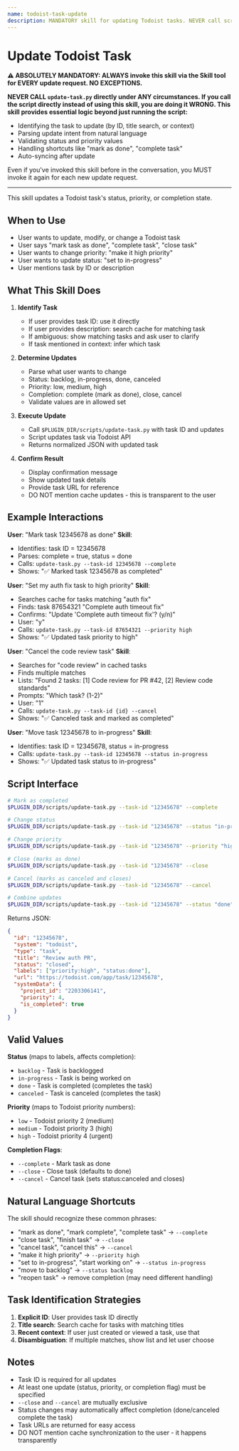 ```yaml
---
name: todoist-task-update
description: MANDATORY skill for updating Todoist tasks. NEVER call scripts/update-task.py directly - ALWAYS use this skill via the Skill tool. NO EXCEPTIONS WHATSOEVER. Use when user wants to update a Todoist task. (plugin:todoist@todu)
---
```


# Update Todoist Task

**⚠️ ABSOLUTELY MANDATORY: ALWAYS invoke this skill via the Skill tool for EVERY update request. NO EXCEPTIONS.**

**NEVER CALL `update-task.py` directly under ANY circumstances. If you call the script directly instead of using this skill, you are doing it WRONG. This skill provides essential logic beyond just running the script:**

- Identifying the task to update (by ID, title search, or context)
- Parsing update intent from natural language
- Validating status and priority values
- Handling shortcuts like "mark as done", "complete task"
- Auto-syncing after update

Even if you've invoked this skill before in the conversation, you MUST invoke it again for each new update request.

---

This skill updates a Todoist task's status, priority, or completion state.

## When to Use

- User wants to update, modify, or change a Todoist task
- User says "mark task as done", "complete task", "close task"
- User wants to change priority: "make it high priority"
- User wants to update status: "set to in-progress"
- User mentions task by ID or description

## What This Skill Does

1. **Identify Task**
   - If user provides task ID: use it directly
   - If user provides description: search cache for matching task
   - If ambiguous: show matching tasks and ask user to clarify
   - If task mentioned in context: infer which task

2. **Determine Updates**
   - Parse what user wants to change
   - Status: backlog, in-progress, done, canceled
   - Priority: low, medium, high
   - Completion: complete (mark as done), close, cancel
   - Validate values are in allowed set

3. **Execute Update**
   - Call `$PLUGIN_DIR/scripts/update-task.py` with task ID and updates
   - Script updates task via Todoist API
   - Returns normalized JSON with updated task

4. **Confirm Result**
   - Display confirmation message
   - Show updated task details
   - Provide task URL for reference
   - DO NOT mention cache updates - this is transparent to the user

## Example Interactions

**User**: "Mark task 12345678 as done"
**Skill**:

- Identifies: task ID = 12345678
- Parses: complete = true, status = done
- Calls: `update-task.py --task-id 12345678 --complete`
- Shows: "✅ Marked task 12345678 as completed"

**User**: "Set my auth fix task to high priority"
**Skill**:

- Searches cache for tasks matching "auth fix"
- Finds: task 87654321 "Complete auth timeout fix"
- Confirms: "Update 'Complete auth timeout fix'? (y/n)"
- User: "y"
- Calls: `update-task.py --task-id 87654321 --priority high`
- Shows: "✅ Updated task priority to high"

**User**: "Cancel the code review task"
**Skill**:

- Searches for "code review" in cached tasks
- Finds multiple matches
- Lists: "Found 2 tasks: [1] Code review for PR #42, [2] Review code standards"
- Prompts: "Which task? (1-2)"
- User: "1"
- Calls: `update-task.py --task-id {id} --cancel`
- Shows: "✅ Canceled task and marked as completed"

**User**: "Move task 12345678 to in-progress"
**Skill**:

- Identifies: task ID = 12345678, status = in-progress
- Calls: `update-task.py --task-id 12345678 --status in-progress`
- Shows: "✅ Updated task status to in-progress"

## Script Interface

```bash
# Mark as completed
$PLUGIN_DIR/scripts/update-task.py --task-id "12345678" --complete

# Change status
$PLUGIN_DIR/scripts/update-task.py --task-id "12345678" --status "in-progress"

# Change priority
$PLUGIN_DIR/scripts/update-task.py --task-id "12345678" --priority "high"

# Close (marks as done)
$PLUGIN_DIR/scripts/update-task.py --task-id "12345678" --close

# Cancel (marks as canceled and closes)
$PLUGIN_DIR/scripts/update-task.py --task-id "12345678" --cancel

# Combine updates
$PLUGIN_DIR/scripts/update-task.py --task-id "12345678" --status "done" --priority "high" --complete
```

Returns JSON:

```json
{
  "id": "12345678",
  "system": "todoist",
  "type": "task",
  "title": "Review auth PR",
  "status": "closed",
  "labels": ["priority:high", "status:done"],
  "url": "https://todoist.com/app/task/12345678",
  "systemData": {
    "project_id": "2203306141",
    "priority": 4,
    "is_completed": true
  }
}
```

## Valid Values

**Status** (maps to labels, affects completion):

- `backlog` - Task is backlogged
- `in-progress` - Task is being worked on
- `done` - Task is completed (completes the task)
- `canceled` - Task is canceled (completes the task)

**Priority** (maps to Todoist priority numbers):

- `low` - Todoist priority 2 (medium)
- `medium` - Todoist priority 3 (high)
- `high` - Todoist priority 4 (urgent)

**Completion Flags**:

- `--complete` - Mark task as done
- `--close` - Close task (defaults to done)
- `--cancel` - Cancel task (sets status:canceled and closes)

## Natural Language Shortcuts

The skill should recognize these common phrases:

- "mark as done", "mark complete", "complete task" → `--complete`
- "close task", "finish task" → `--close`
- "cancel task", "cancel this" → `--cancel`
- "make it high priority" → `--priority high`
- "set to in-progress", "start working on" → `--status in-progress`
- "move to backlog" → `--status backlog`
- "reopen task" → remove completion (may need different handling)

## Task Identification Strategies

1. **Explicit ID**: User provides task ID directly
2. **Title search**: Search cache for tasks with matching titles
3. **Recent context**: If user just created or viewed a task, use that
4. **Disambiguation**: If multiple matches, show list and let user choose

## Notes

- Task ID is required for all updates
- At least one update (status, priority, or completion flag) must be specified
- `--close` and `--cancel` are mutually exclusive
- Status changes may automatically affect completion (done/canceled complete the task)
- Task URLs are returned for easy access
- DO NOT mention cache synchronization to the user - it happens transparently

